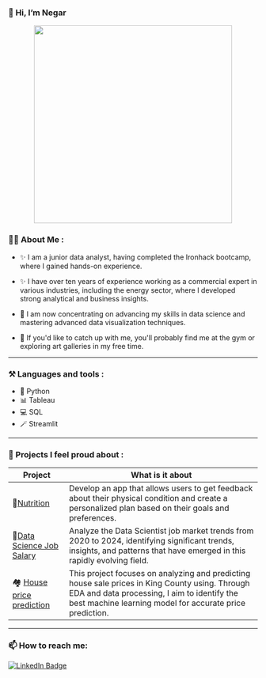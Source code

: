 ### 👋 Hi, I’m Negar

<div id="header" align="center">
  <img src="https://i.giphy.com/media/v1.Y2lkPTc5MGI3NjExNXloemJiN3V4ajk5OHd5c2hzYTdtZWh0MDBmZjhtdWdjNm1mZm15cyZlcD12MV9pbnRlcm5hbF9naWZfYnlfaWQmY3Q9Zw/hpXdHPfFI5wTABdDx9/giphy.gif" width="400"/>
</div>

### :woman_technologist: About Me :
- ✨ I am a junior data analyst, having completed the Ironhack bootcamp, where I gained hands-on experience.
  
- ✨ I have over ten years of experience working as a commercial expert in various industries, including the energy sector, where I developed strong analytical and business insights.
  
- 🌱 I am now concentrating on advancing my skills in data science and mastering advanced data visualization techniques.

- 👀 If you'd like to catch up with me, you'll probably find me at the gym or exploring art galleries in my free time.

------
### ⚒️ Languages and tools :
- 🐍 Python
- 📊 Tableau
- 💻 SQL
- 🪄 Streamlit

---
### 💼 Projects I feel proud about :

|   Project  | What is it about |
| ------------- | ------------- |
| :apple:[Nutrition](https://github.com/Negar86/Nutrition_app)  | Develop an app that allows users to get feedback about their physical condition and create a personalized plan based on their goals and preferences. |
| :money_with_wings:[Data Science Job Salary]() |Analyze the Data Scientist job market trends from 2020 to 2024, identifying significant trends, insights, and patterns that have emerged in this rapidly evolving field.| 
|:houses: [House price prediction](https://github.com/Negar86/Quest4-House-Price-Prediction_)| This project focuses on analyzing and predicting house sale prices in King County using. Through EDA and data processing, I aim to identify the best machine learning model for accurate price prediction.


---
### 📫 How to reach me:
<div id="badges" align="left">
  <a href="https://www.linkedin.com/in/negar-mokhtari-nm8664/">
    <img src="https://img.shields.io/badge/LinkedIn-blue?style=for-the-badge&logo=linkedin&logoColor=white" alt="LinkedIn Badge"/>
  </a>
</div>


<!---
Negar86/Negar86 is a ✨ special ✨ repository because its `README.md` (this file) appears on your GitHub profile.
You can click the Preview link to take a look at your changes.
--->
